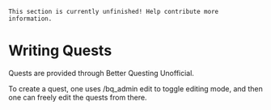 ```admonish warning "TODO"
This section is currently unfinished! Help contribute more information.
```

# Writing Quests

Quests are provided through Better Questing Unofficial.

To create a quest, one uses /bq_admin edit to toggle editing mode, and then one can freely edit the quests from there.